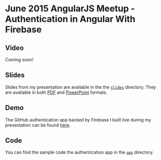 # June 2015 AngularJS Meetup - Authentication in Angular With Firebase


## Video

Coming soon!


## Slides

Slides from my presentation are available in the the [`slides`](./slides) directory. They are
available in both [PDF](./slides/authenticationInAngularWithFirebase.pdf) and
[PowerPoint](./slides/authenticationInAngularWithFirebase.pptx) formats.


## Demo

The GitHub authentication app backed by Firebase I built live during my presentation can be found
[here](https://ng-auth.firebaseapp.com).


## Code

You can find the sample code the authentication app in the [`app`](./app) directory.
